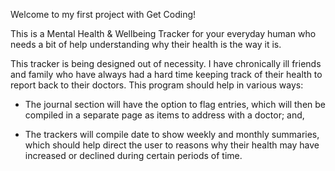 Welcome to my first project with Get Coding!

This is a Mental Health & Wellbeing Tracker for your everyday human who needs a bit of help understanding why their health is the way it is.

This tracker is being designed out of necessity.  I have chronically ill friends and family who have always had a hard time keeping track of their health to report back to their doctors.  This program should help in various ways:

- The journal section will have the option to flag entries, which will then be compiled in a separate page as items to address with a doctor; and,

- The trackers will compile date to show weekly and monthly summaries, which should help direct the user to reasons why their health may have increased or declined during certain periods of time.